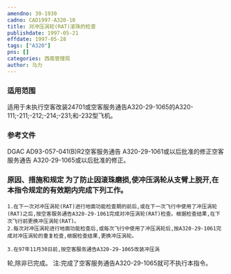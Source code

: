 ```yaml
---
amendno: 39-1930  
cadno: CAD1997-A320-10  
title: 对冲压涡轮(RAT)滚珠的检查  
publishdate: 1997-05-21  
effdate: 1997-05-28  
tags: ["A320"]  
pns: []  
categories: 西南管理局  
author: 马力  
---
```

  
### 适用范围  
适用于未执行空客改装24701或空客服务通告A320-29-1065的A320-111;-211;-212;-214;-231;和-232型飞机。  
  
<!--more-->  
### 参考文件  
DGAC AD93-057-041(B)R2空客服务通告 A320-29-1061或以后批准的修正空客服务通告 A320-29-1065或以后批准的修正。  
  
### 原因、措施和规定     为了防止因滚珠磨损,使冲压涡轮从支臂上脱开,在本指令规定的有效期内完成下列工作。  
    1.在下一次对冲压涡轮(RAT)进行地面功能检查期的前后,或在下一次飞行中使用了冲压涡轮(RAT)之后,按空客服务通告A320-29-1061完成对冲压涡轮(RAT)检查。根据检查结果,在下次飞行前更换冲压涡轮(RAT)。  
    2.每次对冲压涡轮进行地面功能检查后,或每次飞行中使用了冲压涡轮后,按A320-29-1061完成对冲压涡轮的重复检查,根据检查结果,更换冲压涡轮。  
  
    3.在97年11月30日前,按空客服务通告A320-29-1065改装冲压涡  
  
轮,除非已完成。     注:完成了空客服务通告A320-29-1065就可不执行本指令。  
